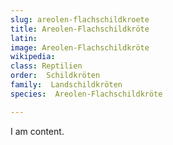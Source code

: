 ```yaml
---
slug: areolen-flachschildkroete
title: Areolen-Flachschildkröte
latin:
image: Areolen-Flachschildkröte
wikipedia: 
class: Reptilien
order:  Schildkröten
family:  Landschildkröten
species:  Areolen-Flachschildkröte

---
```


I am content.
